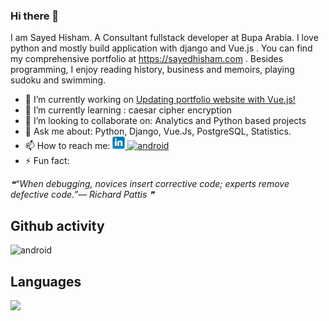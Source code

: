 ### Hi there 👋

I am Sayed Hisham. A Consultant fullstack developer at Bupa Arabia. I love python and mostly build application with django and Vue.js . You can find my comprehensive portfolio at https://sayedhisham.com . Besides programming, I enjoy reading history, business and memoirs, playing sudoku and swimming.


- 🔭 I’m currently working on [Updating portfolio website with Vue.js!](https://github.com/hisham2k9/hisham2k9.github.io)
- 🌱 I’m currently learning : caesar cipher encryption
- 👯 I’m looking to collaborate on: Analytics and Python based projects
- 💬 Ask me about: Python, Django, Vue.Js, PostgreSQL, Statistics.
- 📫 How to reach me:  <a href="https://www.linkedin.com/in/sayed-hisham/" target="_blank"> <img src="https://github.com/hisham2k9/hisham2k9/raw/main/download.jfif" alt="android" width="20" height="20"/> </a> <a href="https://www.goodreads.com/user/show/70087422-sayed-hisham" target="_blank"> <img src="http://d.gr-assets.com/misc/1454549125-1454549125_goodreads_misc.png" alt="android" width="20" height="20"/> </a> 
- ⚡ Fun fact: 
<!--STARTS_HERE_QUOTE_README-->
<i>❝“When debugging, novices insert corrective code; experts remove defective code.”— Richard Pattis   ❞</i>
<!--ENDS_HERE_QUOTE_README-->


## Github activity

<img src="https://github-readme-stats.vercel.app/api?username=hisham2k9&show_icons=true&count_private=true&hide=contribs,prs" alt="android" />

## Languages

<img src="https://github-readme-stats.vercel.app/api/top-langs/?username=hisham2k9&layout=compact" />

